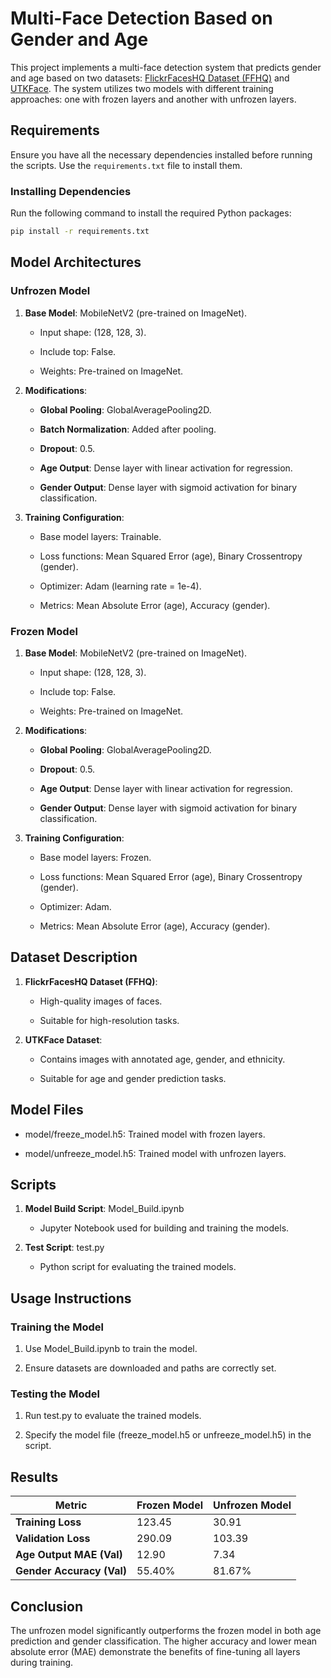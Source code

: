Multi-Face Detection Based on Gender and Age
============================================

This project implements a multi-face detection system that predicts gender and age based on two datasets: [FlickrFacesHQ Dataset (FFHQ)](https://www.kaggle.com/datasets/arnaud58/flickrfaceshq-dataset-ffhq/data) and [UTKFace](https://susanqq.github.io/UTKFace/). The system utilizes two models with different training approaches: one with frozen layers and another with unfrozen layers.


## Requirements

Ensure you have all the necessary dependencies installed before running the scripts. Use the `requirements.txt` file to install them.

### Installing Dependencies

Run the following command to install the required Python packages:

```bash
pip install -r requirements.txt
```

Model Architectures
-------------------

### Unfrozen Model

1.  **Base Model**: MobileNetV2 (pre-trained on ImageNet).
    
    *   Input shape: (128, 128, 3).
        
    *   Include top: False.
        
    *   Weights: Pre-trained on ImageNet.
        
2.  **Modifications**:
    
    *   **Global Pooling**: GlobalAveragePooling2D.
        
    *   **Batch Normalization**: Added after pooling.
        
    *   **Dropout**: 0.5.
        
    *   **Age Output**: Dense layer with linear activation for regression.
        
    *   **Gender Output**: Dense layer with sigmoid activation for binary classification.
        
3.  **Training Configuration**:
    
    *   Base model layers: Trainable.
        
    *   Loss functions: Mean Squared Error (age), Binary Crossentropy (gender).
        
    *   Optimizer: Adam (learning rate = 1e-4).
        
    *   Metrics: Mean Absolute Error (age), Accuracy (gender).
        

### Frozen Model

1.  **Base Model**: MobileNetV2 (pre-trained on ImageNet).
    
    *   Input shape: (128, 128, 3).
        
    *   Include top: False.
        
    *   Weights: Pre-trained on ImageNet.
        
2.  **Modifications**:
    
    *   **Global Pooling**: GlobalAveragePooling2D.
        
    *   **Dropout**: 0.5.
        
    *   **Age Output**: Dense layer with linear activation for regression.
        
    *   **Gender Output**: Dense layer with sigmoid activation for binary classification.
        
3.  **Training Configuration**:
    
    *   Base model layers: Frozen.
        
    *   Loss functions: Mean Squared Error (age), Binary Crossentropy (gender).
        
    *   Optimizer: Adam.
        
    *   Metrics: Mean Absolute Error (age), Accuracy (gender).
        

Dataset Description
-------------------

1.  **FlickrFacesHQ Dataset (FFHQ)**:
    
    *   High-quality images of faces.
        
    *   Suitable for high-resolution tasks.
        
2.  **UTKFace Dataset**:
    
    *   Contains images with annotated age, gender, and ethnicity.
        
    *   Suitable for age and gender prediction tasks.
        

Model Files
-----------

*   model/freeze\_model.h5: Trained model with frozen layers.
    
*   model/unfreeze\_model.h5: Trained model with unfrozen layers.
    

Scripts
-------

1.  **Model Build Script**: Model\_Build.ipynb
    
    *   Jupyter Notebook used for building and training the models.
        
2.  **Test Script**: test.py
    
    *   Python script for evaluating the trained models.
        

Usage Instructions
------------------

### Training the Model

1.  Use Model\_Build.ipynb to train the model.
    
2.  Ensure datasets are downloaded and paths are correctly set.
    

### Testing the Model

1.  Run test.py to evaluate the trained models.
    
2.  Specify the model file (freeze\_model.h5 or unfreeze\_model.h5) in the script.
    

## Results

| **Metric**              | **Frozen Model**   | **Unfrozen Model** |
|--------------------------|--------------------|--------------------|
| **Training Loss**        | 123.45            | 30.91             |
| **Validation Loss**      | 290.09            | 103.39            |
| **Age Output MAE (Val)** | 12.90             | 7.34              |
| **Gender Accuracy (Val)**| 55.40%            | 81.67%            |


Conclusion
----------

The unfrozen model significantly outperforms the frozen model in both age prediction and gender classification. The higher accuracy and lower mean absolute error (MAE) demonstrate the benefits of fine-tuning all layers during training.
